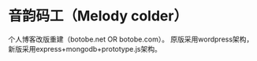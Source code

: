 音韵码工（Melody colder）
====================

个人博客改版重建（botobe.net OR botobe.com）。
原版采用wordpress架构，新版采用express+mongodb+prototype.js架构。
